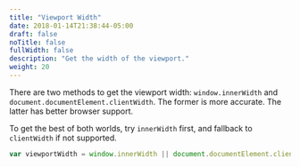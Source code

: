 ```yaml
---
title: "Viewport Width"
date: 2018-01-14T21:38:44-05:00
draft: false
noTitle: false
fullWidth: false
description: "Get the width of the viewport."
weight: 20
---
```


There are two methods to get the viewport width: `window.innerWidth` and `document.documentElement.clientWidth`. The former is more accurate. The latter has better browser support.

To get the best of both worlds, try `innerWidth` first, and fallback to `clientWidth` if not supported.

```javascript
var viewportWidth = window.innerWidth || document.documentElement.clientWidth;
```